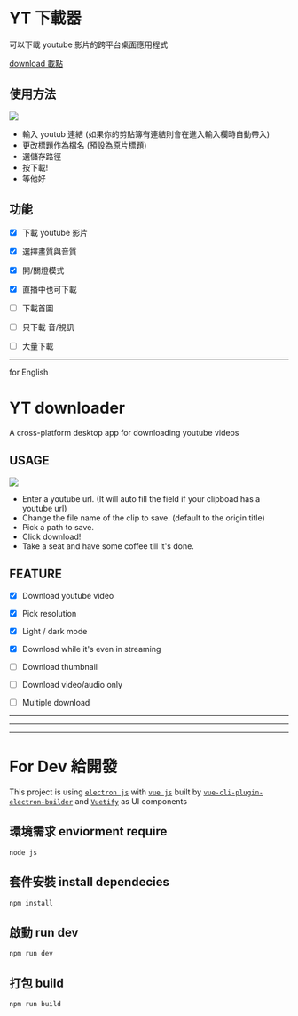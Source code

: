 # YT 下載器

可以下載 youtube 影片的跨平台桌面應用程式

[download 載點](https://drive.google.com/drive/folders/1kTFlqU2rykcEzeVu3S6qhHtHqzF1y1sq?usp=sharing)

## 使用方法

![](https://i.imgur.com/e35m6KU.png)

- 輸入 youtub 連結 (如果你的剪貼簿有連結則會在進入輸入欄時自動帶入)
- 更改標題作為檔名 (預設為原片標題)
- 選儲存路徑
- 按下載!
- 等他好

## 功能

- [x] 下載 youtube 影片
- [x] 選擇畫質與音質
- [x] 開/關燈模式
- [x] 直播中也可下載

- [ ] 下載首圖
- [ ] 只下載 音/視訊
- [ ] 大量下載

---

for English

# YT downloader

A cross-platform desktop app for downloading youtube videos

## USAGE

![](https://i.imgur.com/e35m6KU.png)

- Enter a youtube url. (It will auto fill the field if your clipboad has a youtube url)
- Change the file name of the clip to save. (default to the origin title)
- Pick a path to save.
- Click download!
- Take a seat and have some coffee till it's done.

## FEATURE

- [x] Download youtube video
- [x] Pick resolution
- [x] Light / dark mode
- [x] Download while it's even in streaming

- [ ] Download thumbnail
- [ ] Download video/audio only
- [ ] Multiple download

---

---

---

# For Dev 給開發

This project is using [`electron js`](https://www.electronjs.org/) with [`vue js`](https://vuejs.org/) built by [`vue-cli-plugin-electron-builder`](https://nklayman.github.io/vue-cli-plugin-electron-builder/) and [`Vuetify`](https://vuetifyjs.com/en/) as UI components

## 環境需求 enviorment require

```
node js
```

## 套件安裝 install dependecies

```
npm install
```

## 啟動 run dev

```
npm run dev
```

## 打包 build

```
npm run build
```
